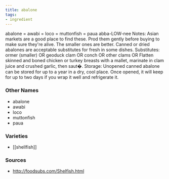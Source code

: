 ```yaml
---
title: abalone
tags:
- ingredient
---
```

abalone = awabi = loco = muttonfish = paua abba-LOW-nee Notes: Asian markets are a good place to find these. Prod them gently before buying to make sure they're alive. The smaller ones are better. Canned or dried abalones are acceptable substitutes for fresh in some dishes. Substitutes: ormer (smaller) OR geoduck clam OR conch OR other clams OR Flatten skinned and boned chicken or turkey breasts with a mallet, marinate in clam juice and crushed garlic, then saut�. Storage: Unopened canned abalone can be stored for up to a year in a dry, cool place. Once opened, it will keep for up to two days if you wrap it well and refrigerate it.

### Other Names

* abalone
* awabi
* loco
* muttonfish
* paua

### Varieties

* [[shellfish]]

### Sources
* http://foodsubs.com/Shelfish.html
